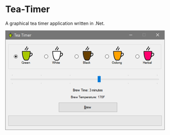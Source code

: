 # Tea-Timer
A graphical tea timer application written in .Net.

![screenshot](/images/screenshot.png)
